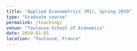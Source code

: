 ```yaml
---
title: "Applied Econometrics (M1), Spring 2019"
type: "Graduate course"
permalink: /teaching/
venue: "Toulouse School of Economics"
date: 2019-01-01
location: "Toulouse, France"
---
```




